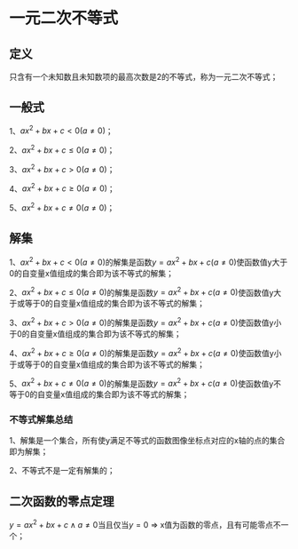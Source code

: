 # 一元二次不等式

## 定义
只含有一个未知数且未知数项的最高次数是2的不等式，称为一元二次不等式；

## 一般式
1、$ax^2+bx+c<0(a\ne0)$；

2、$ax^2+bx+c\leqslant 0(a\ne0)$；

3、$ax^2+bx+c>0(a\ne0)$；

4、$ax^2+bx+c\geqslant0(a\ne0)$；

5、$ax^2+bx+c\ne0(a\ne0)$；

## 解集

1、$ax^2+bx+c<0(a\ne0)$的解集是函数$y=ax^2+bx+c(a\ne0)$使函数值y大于0的自变量x值组成的集合即为该不等式的解集；

2、$ax^2+bx+c\leqslant 0(a\ne0)$的解集是函数$y=ax^2+bx+c(a\ne0)$使函数值y大于或等于0的自变量x值组成的集合即为该不等式的解集；

3、$ax^2+bx+c>0(a\ne0)$的解集是函数$y=ax^2+bx+c(a\ne0)$使函数值y小于0的自变量x值组成的集合即为该不等式的解集；

4、$ax^2+bx+c\geqslant0(a\ne0)$的解集是函数$y=ax^2+bx+c(a\ne0)$使函数值y小于或等于0的自变量x值组成的集合即为该不等式的解集；

5、$ax^2+bx+c\ne0(a\ne0)$的解集是函数$y=ax^2+bx+c(a\ne0)$使函数值y不等于0的自变量x值组成的集合即为该不等式的解集；

### 不等式解集总结
1、解集是一个集合，所有使y满足不等式的函数图像坐标点对应的x轴的点的集合即为解集；

2、不等式不是一定有解集的；

## 二次函数的零点定理
$y=ax^2+bx+c \land a\ne0$当且仅当$y=0$ $\Rightarrow$ x值为函数的零点，且有可能零点不一个；
